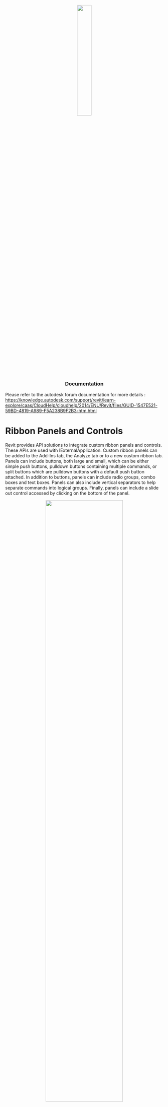 <p align="center"><img width=30% src="https://thumbs.dreamstime.com/z/les-hommes-d-affaires-et-caract%C3%A8res-minuscules-sur-la-pile-%C3%A9norme-des-fichiers-de-documentation-documents-papier-effort-occup%C3%A9-186942564.jpg"></p>

<h3 align="center">Documentation</h3>

 Please refer to the autodesk forum documentation for more details : https://knowledge.autodesk.com/support/revit/learn-explore/caas/CloudHelp/cloudhelp/2014/ENU/Revit/files/GUID-1547E521-59BD-4819-A989-F5A238B9F2B3-htm.html

# Ribbon Panels and Controls
Revit provides API solutions to integrate custom ribbon panels and controls. These APIs are used with IExternalApplication. 
Custom ribbon panels can be added to the Add-Ins tab, the Analyze tab or to a new custom ribbon tab.
Panels can include buttons, both large and small, which can be either simple push buttons, pulldown buttons containing multiple commands, 
or split buttons which are pulldown buttons with a default push button attached. 
In addition to buttons, panels can include radio groups, combo boxes and text boxes. Panels can also include vertical 
separators to help separate commands into logical groups. 
Finally, panels can include a slide out control accessed by clicking on the bottom of the panel.
<p align="center"><img width=70% src="https://user-images.githubusercontent.com/69751645/132957209-912447e0-8e5b-4e09-bec1-a0490a059fd7.PNG"></p>

<h2 align="center">Create a New Ribbon Tab</h2>
Although ribbon panels can be added to the Add-Ins or Analyze tab, they can also be added to a new custom ribbon tab. This option should only be used if necessary. To ensure that the standard Revit ribbon tabs remain visible, a limit of 20 custom ribbon tabs is imposed.
The following image shows a new ribbon tab with one ribbon panel and a few simple controls.
<h2 align="center">Tooltips</h2>

<h2 align="center">Contextual Help</h2>

<h2 align="center">Ribbon Controls</h2>


<h3 align="left">Push Buttons</h3>


<h3 align="left">Drop-down buttons</h3>

<h3 align="left">Split buttons</h3>

<h3 align="left">Text box</h3>

<h3 align="left">Combo box</h3>

<h3 align="left">Stacked Panel Items</h3>
<h3 align="left">Dockable Panel</h3>




